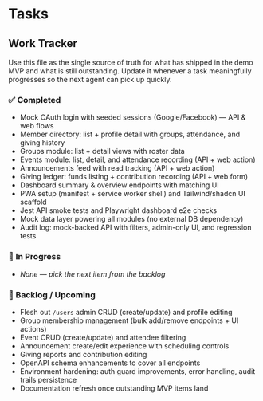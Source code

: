 # Tasks

## Work Tracker

Use this file as the single source of truth for what has shipped in the demo MVP and what is still outstanding. Update it whenever a task meaningfully progresses so the next agent can pick up quickly.

### ✅ Completed

- Mock OAuth login with seeded sessions (Google/Facebook) — API & web flows
- Member directory: list + profile detail with groups, attendance, and giving history
- Groups module: list + detail views with roster data
- Events module: list, detail, and attendance recording (API + web action)
- Announcements feed with read tracking (API + web action)
- Giving ledger: funds listing + contribution recording (API + web form)
- Dashboard summary & overview endpoints with matching UI
- PWA setup (manifest + service worker shell) and Tailwind/shadcn UI scaffold
- Jest API smoke tests and Playwright dashboard e2e checks
- Mock data layer powering all modules (no external DB dependency)
- Audit log: mock-backed API with filters, admin-only UI, and regression tests

### 🔄 In Progress

- _None — pick the next item from the backlog_

### 📝 Backlog / Upcoming

- Flesh out `/users` admin CRUD (create/update) and profile editing
- Group membership management (bulk add/remove endpoints + UI actions)
- Event CRUD (create/update) and attendee filtering
- Announcement create/edit experience with scheduling controls
- Giving reports and contribution editing
- OpenAPI schema enhancements to cover all endpoints
- Environment hardening: auth guard improvements, error handling, audit trails persistence
- Documentation refresh once outstanding MVP items land
